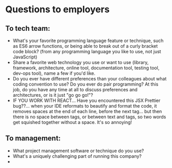 # Questions to employers

## To tech team:

* What's your favorite programming language feature or technique, such as ES6 arrow functions, or being able to break out of a curly bracket code block? \(from any programming language you like to use, not just JavaScript\)
* Share a favorite web technology you use or want to use \(library, framework, architecture, online tool, documentation tool, testing tool, dev-ops tool\), name a few if you'd like.
* Do you ever have different preferences than your colleagues about what coding convention to use? Do you ever do pair programming? At this job, do you have any time at all to discuss preferences and architectures, or is it just "go go go!"?
* IF YOU WORK WITH REACT... Have you encountered this JSX Prettier bug??... when your IDE reformats to beautify and format the code, it removes spaces at the end of each line, before the next tag... but then there is no space between tags, or between text and tags, so two words get squished together without a space. It's so annoying!

## To management:

* What project management software or technique do you use?
* What's a uniquely challenging part of running this company?
* 



